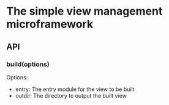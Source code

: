 # The simple view management microframework

## API

### build(options)

Options:

- entry: The entry module for the view to be built
- outdir: The directory to output the built view
